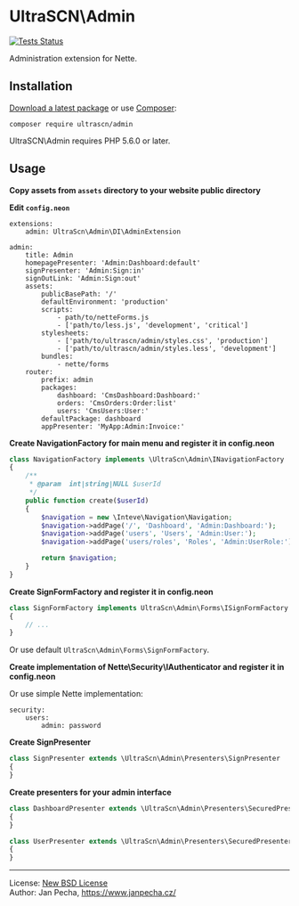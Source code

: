
# UltraSCN\Admin

[![Tests Status](https://github.com/ultrascn/admin/workflows/Tests/badge.svg)](https://github.com/ultrascn/admin/actions)

Administration extension for Nette.


## Installation

[Download a latest package](https://github.com/ultrascn/admin/releases) or use [Composer](http://getcomposer.org/):

```
composer require ultrascn/admin
```

UltraSCN\Admin requires PHP 5.6.0 or later.


## Usage

**Copy assets from `assets` directory to your website public directory**

**Edit `config.neon`**

```neon
extensions:
	admin: UltraScn\Admin\DI\AdminExtension

admin:
	title: Admin
	homepagePresenter: 'Admin:Dashboard:default'
	signPresenter: 'Admin:Sign:in'
	signOutLink: 'Admin:Sign:out'
	assets:
		publicBasePath: '/'
		defaultEnvironment: 'production'
		scripts:
			- path/to/netteForms.js
			- ['path/to/less.js', 'development', 'critical']
		stylesheets:
			- ['path/to/ultrascn/admin/styles.css', 'production']
			- ['path/to/ultrascn/admin/styles.less', 'development']
		bundles:
			- nette/forms
	router:
		prefix: admin
		packages:
			dashboard: 'CmsDashboard:Dashboard:'
			orders: 'CmsOrders:Order:list'
			users: 'CmsUsers:User:'
		defaultPackage: dashboard
		appPresenter: 'MyApp:Admin:Invoice:'
```

**Create NavigationFactory for main menu and register it in config.neon**

```php
class NavigationFactory implements \UltraScn\Admin\INavigationFactory
{
	/**
	 * @param  int|string|NULL $userId
	 */
	public function create($userId)
	{
		$navigation = new \Inteve\Navigation\Navigation;
		$navigation->addPage('/', 'Dashboard', 'Admin:Dashboard:');
		$navigation->addPage('users', 'Users', 'Admin:User:');
		$navigation->addPage('users/roles', 'Roles', 'Admin:UserRole:');

		return $navigation;
	}
}
```

**Create SignFormFactory and register it in config.neon**

```php
class SignFormFactory implements UltraScn\Admin\Forms\ISignFormFactory
{
	// ...
}
```

Or use default `UltraScn\Admin\Forms\SignFormFactory`.

**Create implementation of Nette\Security\IAuthenticator and register it in config.neon**

Or use simple Nette implementation:

```
security:
	users:
		admin: password
```

**Create SignPresenter**

```php
class SignPresenter extends \UltraScn\Admin\Presenters\SignPresenter
{
}
```

**Create presenters for your admin interface**

```php
class DashboardPresenter extends \UltraScn\Admin\Presenters\SecuredPresenter
{
}

class UserPresenter extends \UltraScn\Admin\Presenters\SecuredPresenter
{
}
```

------------------------------

License: [New BSD License](license.md)
<br>Author: Jan Pecha, https://www.janpecha.cz/
